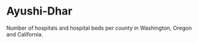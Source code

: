 # Ayushi-Dhar
Number of hospitals and hospital beds per county in Washington, Oregon and California.
